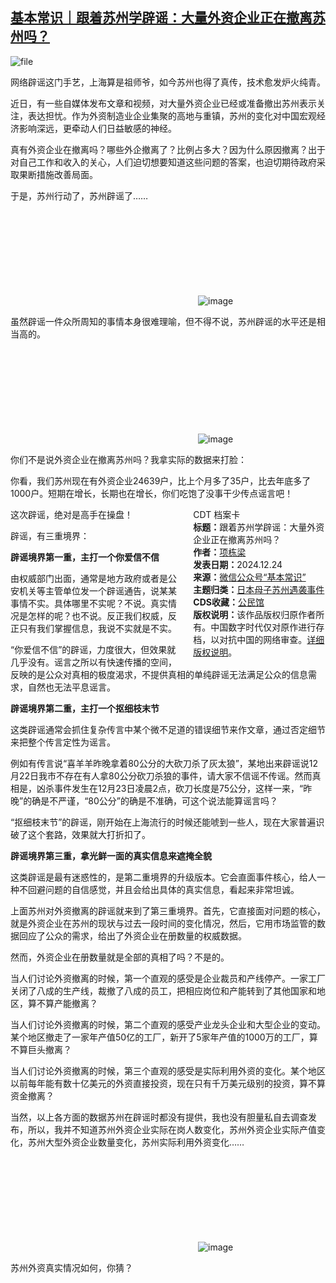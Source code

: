 <!--1735040745000-->
[基本常识｜跟着苏州学辟谣：大量外资企业正在撤离苏州吗？](https://chinadigitaltimes.net/chinese/714379.html)
------

<p><img decoding="async" src="https://chinadigitaltimes.net/chinese/files/2024/12/image-1735039804592.png" alt="file"></p><p>网络辟谣这门手艺，上海算是祖师爷，如今苏州也得了真传，技术愈发炉火纯青。</p><p>近日，有一些自媒体发布文章和视频，对大量外资企业已经或准备撤出苏州表示关注，表达担忧。作为外资制造业企业集聚的高地与重镇，苏州的变化对中国宏观经济影响深远，更牵动人们日益敏感的神经。</p><p>真有外资企业在撤离吗？哪些外企撤离了？比例占多大？因为什么原因撤离？出于对自己工作和收入的关心，人们迫切想要知道这些问题的答案，也迫切期待政府采取果断措施改善局面。</p><p>于是，苏州行动了，苏州辟谣了……</p><p><img decoding="async" src="data:image/svg+xml,%3Csvg%20xmlns='http://www.w3.org/2000/svg'%20viewBox='0%200%200%200'%3E%3C/svg%3E" alt="image" data-lazy-src="https://chinadigitaltimes.net/chinese/files/2024/12/post-714379-676a9b0c34851."><noscript><img decoding="async" src="https://chinadigitaltimes.net/chinese/files/2024/12/post-714379-676a9b0c34851." alt="image"></noscript></p><p>虽然辟谣一件众所周知的事情本身很难理喻，但不得不说，苏州辟谣的水平还是相当高的。</p><p><img decoding="async" src="data:image/svg+xml,%3Csvg%20xmlns='http://www.w3.org/2000/svg'%20viewBox='0%200%200%200'%3E%3C/svg%3E" alt="image" data-lazy-src="https://chinadigitaltimes.net/chinese/files/2024/12/post-714379-676a9b0c3f8da."><noscript><img decoding="async" src="https://chinadigitaltimes.net/chinese/files/2024/12/post-714379-676a9b0c3f8da." alt="image"></noscript></p><p>你们不是说外资企业在撤离苏州吗？我拿实际的数据来打脸：</p><p>你看，我们苏州现在有外资企业24639户，比上个月多了35户，比去年底多了1000户。短期在增长，长期也在增长，你们吃饱了没事干少传点谣言吧！</p><div style="width:42%;float:right;padding-left:20px;"><div class="su-spoiler su-spoiler-style-fancy su-spoiler-icon-chevron-circle" data-scroll-offset="0" data-anchor-in-url="no"><div class="su-spoiler-title" tabindex="0" role="button"><span class="su-spoiler-icon"></span>CDT 档案卡</div><div class="su-spoiler-content su-u-clearfix su-u-trim"><strong>标题：</strong>跟着苏州学辟谣：大量外资企业正在撤离苏州吗？<br><strong>作者：</strong><a href="https://chinadigitaltimes.net/space/基本常识" target="_blank">项栋梁</a><br><strong>发表日期：</strong>2024.12.24<br><strong>来源：</strong><a href="https://web.archive.org/web/*/https://mp.weixin.qq.com/s/d3cY0KkW1CYwEWUC5xLiWg" target="_blank">微信公众号“基本常识”</a><br><strong>主题归类：</strong><a href="https://chinadigitaltimes.net/space/日本母子苏州遇袭事件" target="_blank">日本母子苏州遇袭事件</a><br><strong>CDS收藏：</strong><a href="https://chinadigitaltimes.net/space/%E5%85%AC%E6%B0%91%E9%A6%86" target="_blank" rel="noopener">公民馆</a><br><strong>版权说明：</strong>该作品版权归原作者所有。中国数字时代仅对原作进行存档，以对抗中国的网络审查。<a href="https://chinadigitaltimes.net/chinese/copyright">详细版权说明</a>。</div></div></div><p>这次辟谣，绝对是高手在操盘！</p><p>辟谣，有三重境界：</p><p><strong>辟谣境界第一重，主打一个你爱信不信</strong></p><p>由权威部门出面，通常是地方政府或者是公安机关等主管单位发一个辟谣通告，说某某事情不实。具体哪里不实呢？不说。真实情况是怎样的呢？也不说。反正我们权威，反正只有我们掌握信息，我说不实就是不实。</p><p>“你爱信不信”的辟谣，力度很大，但效果就几乎没有。谣言之所以有快速传播的空间，反映的是公众对真相的极度渴求，不提供真相的单纯辟谣无法满足公众的信息需求，自然也无法平息谣言。</p><p><strong>辟谣境界第二重，主打一个抠细枝末节</strong></p><p>这类辟谣通常会抓住复杂传言中某个微不足道的错误细节来作文章，通过否定细节来把整个传言定性为谣言。</p><p>例如有传言说“喜羊羊昨晚拿着80公分的大砍刀杀了灰太狼”，某地出来辟谣说12月22日我市不存在有人拿80公分砍刀杀狼的事件，请大家不信谣不传谣。然而真相是，凶杀事件发生在12月23日凌晨2点，砍刀长度是75公分，这样一来，“昨晚”的确是不严谨，“80公分”的确是不准确，可这个说法能算谣言吗？</p><p>“抠细枝末节”的辟谣，刚开始在上海流行的时候还能唬到一些人，现在大家普遍识破了这个套路，效果就大打折扣了。</p><p><strong>辟谣境界第三重，拿光鲜一面的真实信息来遮掩全貌</strong></p><p>这类辟谣是最有迷惑性的，是第二重境界的升级版本。它会直面事件核心，给人一种不回避问题的自信感觉，并且会给出具体的真实信息，看起来非常坦诚。</p><p>上面苏州对外资撤离的辟谣就来到了第三重境界。首先，它直接面对问题的核心，就是外资企业在苏州的现状与过去一段时间的变化情况，然后，它用市场监管的数据回应了公众的需求，给出了外资企业在册数量的权威数据。</p><p>然而，外资企业在册数量就是全部的真相了吗？不是的。</p><p>当人们讨论外资撤离的时候，第一个直观的感受是企业裁员和产线停产。一家工厂关闭了八成的生产线，裁撤了八成的员工，把相应岗位和产能转到了其他国家和地区，算不算产能撤离？</p><p>当人们讨论外资撤离的时候，第二个直观的感受产业龙头企业和大型企业的变动。某个地区撤走了一家年产值50亿的工厂，新开了5家年产值的1000万的工厂，算不算巨头撤离？</p><p>当人们讨论外资撤离的时候，第三个直观的感受是实际利用外资的变化。某个地区以前每年能有数十亿美元的外资直接投资，现在只有千万美元级别的投资，算不算资金撤离？</p><p>当然，以上各方面的数据苏州在辟谣时都没有提供，我也没有胆量私自去调查发布，所以，我并不知道苏州外资企业实际在岗人数变化，苏州外资企业实际产值变化，苏州大型外资企业数量变化，苏州实际利用外资变化……</p><p><img decoding="async" src="data:image/svg+xml,%3Csvg%20xmlns='http://www.w3.org/2000/svg'%20viewBox='0%200%200%200'%3E%3C/svg%3E" alt="image" data-lazy-src="https://chinadigitaltimes.net/chinese/files/2024/12/post-714379-676a9b0c472c9."><noscript><img decoding="async" src="https://chinadigitaltimes.net/chinese/files/2024/12/post-714379-676a9b0c472c9." alt="image"></noscript></p><p>苏州外资真实情况如何，你猜？</p><div class="addtoany_share_save_container addtoany_content addtoany_content_bottom"><div class="a2a_kit a2a_kit_size_32 addtoany_list" data-a2a-url="https://chinadigitaltimes.net/chinese/714379.html" data-a2a-title="基本常识｜跟着苏州学辟谣：大量外资企业正在撤离苏州吗？"><a class="a2a_button_facebook" href="https://www.addtoany.com/add_to/facebook?linkurl=https%3A%2F%2Fchinadigitaltimes.net%2Fchinese%2F714379.html&amp;linkname=%E5%9F%BA%E6%9C%AC%E5%B8%B8%E8%AF%86%EF%BD%9C%E8%B7%9F%E7%9D%80%E8%8B%8F%E5%B7%9E%E5%AD%A6%E8%BE%9F%E8%B0%A3%EF%BC%9A%E5%A4%A7%E9%87%8F%E5%A4%96%E8%B5%84%E4%BC%81%E4%B8%9A%E6%AD%A3%E5%9C%A8%E6%92%A4%E7%A6%BB%E8%8B%8F%E5%B7%9E%E5%90%97%EF%BC%9F" title="Facebook" rel="nofollow noopener" target="_blank"></a><a class="a2a_button_twitter" href="https://www.addtoany.com/add_to/twitter?linkurl=https%3A%2F%2Fchinadigitaltimes.net%2Fchinese%2F714379.html&amp;linkname=%E5%9F%BA%E6%9C%AC%E5%B8%B8%E8%AF%86%EF%BD%9C%E8%B7%9F%E7%9D%80%E8%8B%8F%E5%B7%9E%E5%AD%A6%E8%BE%9F%E8%B0%A3%EF%BC%9A%E5%A4%A7%E9%87%8F%E5%A4%96%E8%B5%84%E4%BC%81%E4%B8%9A%E6%AD%A3%E5%9C%A8%E6%92%A4%E7%A6%BB%E8%8B%8F%E5%B7%9E%E5%90%97%EF%BC%9F" title="Twitter" rel="nofollow noopener" target="_blank"></a><a class="a2a_button_telegram" href="https://www.addtoany.com/add_to/telegram?linkurl=https%3A%2F%2Fchinadigitaltimes.net%2Fchinese%2F714379.html&amp;linkname=%E5%9F%BA%E6%9C%AC%E5%B8%B8%E8%AF%86%EF%BD%9C%E8%B7%9F%E7%9D%80%E8%8B%8F%E5%B7%9E%E5%AD%A6%E8%BE%9F%E8%B0%A3%EF%BC%9A%E5%A4%A7%E9%87%8F%E5%A4%96%E8%B5%84%E4%BC%81%E4%B8%9A%E6%AD%A3%E5%9C%A8%E6%92%A4%E7%A6%BB%E8%8B%8F%E5%B7%9E%E5%90%97%EF%BC%9F" title="Telegram" rel="nofollow noopener" target="_blank"></a><a class="a2a_button_reddit" href="https://www.addtoany.com/add_to/reddit?linkurl=https%3A%2F%2Fchinadigitaltimes.net%2Fchinese%2F714379.html&amp;linkname=%E5%9F%BA%E6%9C%AC%E5%B8%B8%E8%AF%86%EF%BD%9C%E8%B7%9F%E7%9D%80%E8%8B%8F%E5%B7%9E%E5%AD%A6%E8%BE%9F%E8%B0%A3%EF%BC%9A%E5%A4%A7%E9%87%8F%E5%A4%96%E8%B5%84%E4%BC%81%E4%B8%9A%E6%AD%A3%E5%9C%A8%E6%92%A4%E7%A6%BB%E8%8B%8F%E5%B7%9E%E5%90%97%EF%BC%9F" title="Reddit" rel="nofollow noopener" target="_blank"></a><a class="a2a_button_whatsapp" href="https://www.addtoany.com/add_to/whatsapp?linkurl=https%3A%2F%2Fchinadigitaltimes.net%2Fchinese%2F714379.html&amp;linkname=%E5%9F%BA%E6%9C%AC%E5%B8%B8%E8%AF%86%EF%BD%9C%E8%B7%9F%E7%9D%80%E8%8B%8F%E5%B7%9E%E5%AD%A6%E8%BE%9F%E8%B0%A3%EF%BC%9A%E5%A4%A7%E9%87%8F%E5%A4%96%E8%B5%84%E4%BC%81%E4%B8%9A%E6%AD%A3%E5%9C%A8%E6%92%A4%E7%A6%BB%E8%8B%8F%E5%B7%9E%E5%90%97%EF%BC%9F" title="WhatsApp" rel="nofollow noopener" target="_blank"></a><a class="a2a_button_email" href="https://www.addtoany.com/add_to/email?linkurl=https%3A%2F%2Fchinadigitaltimes.net%2Fchinese%2F714379.html&amp;linkname=%E5%9F%BA%E6%9C%AC%E5%B8%B8%E8%AF%86%EF%BD%9C%E8%B7%9F%E7%9D%80%E8%8B%8F%E5%B7%9E%E5%AD%A6%E8%BE%9F%E8%B0%A3%EF%BC%9A%E5%A4%A7%E9%87%8F%E5%A4%96%E8%B5%84%E4%BC%81%E4%B8%9A%E6%AD%A3%E5%9C%A8%E6%92%A4%E7%A6%BB%E8%8B%8F%E5%B7%9E%E5%90%97%EF%BC%9F" title="Email" rel="nofollow noopener" target="_blank"></a><a class="a2a_button_copy_link" href="https://www.addtoany.com/add_to/copy_link?linkurl=https%3A%2F%2Fchinadigitaltimes.net%2Fchinese%2F714379.html&amp;linkname=%E5%9F%BA%E6%9C%AC%E5%B8%B8%E8%AF%86%EF%BD%9C%E8%B7%9F%E7%9D%80%E8%8B%8F%E5%B7%9E%E5%AD%A6%E8%BE%9F%E8%B0%A3%EF%BC%9A%E5%A4%A7%E9%87%8F%E5%A4%96%E8%B5%84%E4%BC%81%E4%B8%9A%E6%AD%A3%E5%9C%A8%E6%92%A4%E7%A6%BB%E8%8B%8F%E5%B7%9E%E5%90%97%EF%BC%9F" title="Copy Link" rel="nofollow noopener" target="_blank"></a><a class="a2a_dd addtoany_share_save addtoany_share" href="https://www.addtoany.com/share"></a></div></div>
